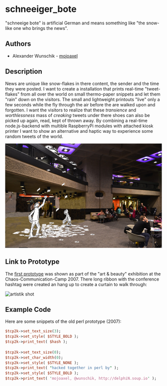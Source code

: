 # schneeiger_bote

"schneeige bote" is artificial German and means something like "the snow-like one who brings the news".

## Authors

- Alexander Wunschik - [mojoaxel](https://github.com/mojoaxel "GitHub Account")

## Description

News are unique like snow-flakes in there content, the sender and the time they were posted. I want to create a installation that prints real-time "tweet-flakes" from all over the world on small thermo-paper snippets and let them "rain" down on the visitors. 
The small and lightweight printouts "live" only a few seconds while the fly through the air before the are walked upon and forgotten. 
I want the visitors to realize that these *transience* and *worthlessness* mass of *creaking* tweets under there shoes can also be picked up again, read, kept of thrown away. 
By combining a real-time node.js-backend with multible RaspberryPi modules with attached kiosk printer I want to show an alternative and haptic way to experience some random tweets of the world.

![concept sketch](project_images/BarbicanFoyerPrinter-CCSABY-Jknight1603.jpg)

## Link to Prototype

The [first prototype](project_posts/2014-03-24-The-First-Prototype.md) was shown as part of the "art & beauty" exhibition at the Chaos-Communication-Camp 2007. There long ribbon with the conference hashtag were created an hang up to create a curtain to walk through:

![artistik shot](../project_images/2014-03-25-CCCCamp07-CCSABY-mlcastle_1000x500.jpg "CC-BY-SA by mlcastle")

## Example Code

Here are some snippets of the old perl prototype (2007):

```perl
$tcp2k->set_text_size(3);
$tcp2k->set_style( $STYLE_BOLD );
$tcp2k->print_text( $hash );	

$tcp2k->set_text_size(0);
$tcp2k->set_char_width(0);
$tcp2k->set_style( $STYLE_NONE );
$tcp2k->print_text( "hacked together in perl by" );
$tcp2k->set_style( $STYLE_BOLD );
$tcp2k->print_text( 'mojoaxel, @wunschik, http://delphiN.soup.io' ); 
```
